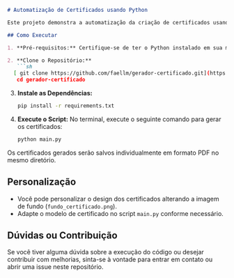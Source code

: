 ```markdown
# Automatização de Certificados usando Python

Este projeto demonstra a automatização da criação de certificados usando Python, OpenCV e ReportLab.

## Como Executar

1. **Pré-requisitos:** Certifique-se de ter o Python instalado em sua máquina.

2. **Clone o Repositório:**
   ```sh
  [ git clone https://github.com/faellm/gerador-certificado.git](https://github.com/faellm/gerador-certificado.git)
   cd gerador-certificado
   ```

3. **Instale as Dependências:**
   ```sh
   pip install -r requirements.txt
   ```

4. **Execute o Script:**
   No terminal, execute o seguinte comando para gerar os certificados:
   ```sh
   python main.py
   ```
Os certificados gerados serão salvos individualmente em formato PDF no mesmo diretório.

## Personalização

- Você pode personalizar o design dos certificados alterando a imagem de fundo (`fundo_certificado.png`).
- Adapte o modelo de certificado no script `main.py` conforme necessário.

## Dúvidas ou Contribuição

Se você tiver alguma dúvida sobre a execução do código ou desejar contribuir com melhorias, sinta-se à vontade para entrar em contato ou abrir uma issue neste repositório.
